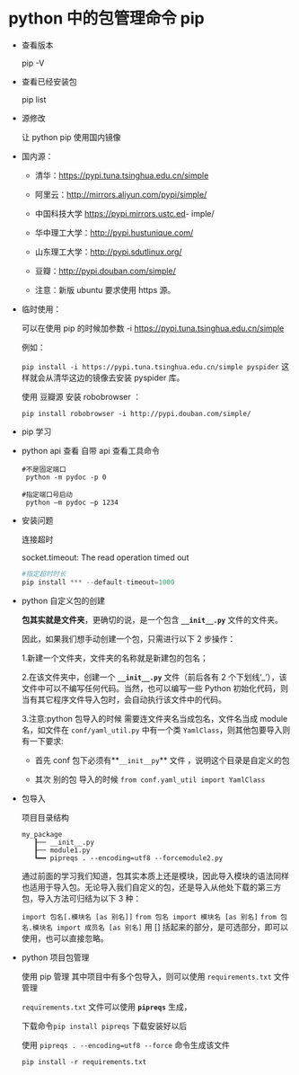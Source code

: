 # python 中的包管理命令 pip

- 查看版本

  pip -V

- 查看已经安装包

  pip list

- 源修改

  让 python pip 使用国内镜像

- 国内源：

  - 清华：<https://pypi.tuna.tsinghua.edu.cn/simple>

  - 阿里云：<http://mirrors.aliyun.com/pypi/simple/>

  - 中国科技大学 <https://pypi.mirrors.ustc.ed>- imple/

  - 华中理工大学：<http://pypi.hustunique.com/>

  - 山东理工大学：<http://pypi.sdutlinux.org/>

  - 豆瓣：<http://pypi.douban.com/simple/>

  - 注意：新版 ubuntu 要求使用 https 源。

- 临时使用：

  可以在使用 pip 的时候加参数 -i <https://pypi.tuna.tsinghua.edu.cn/simple>

  例如：

  `pip install -i https://pypi.tuna.tsinghua.edu.cn/simple pyspider`
  这样就会从清华这边的镜像去安装 pyspider 库。

  使用 豆瓣源 安装 robobrowser ：

  `pip install robobrowser -i http://pypi.douban.com/simple/`

- pip 学习

- python api 查看 自带 api 查看工具命令

  ```shell
  #不是固定端口
   python -m pydoc -p 0

  #指定端口号启动
   python –m pydoc –p 1234
  ```

- 安装问题

  连接超时

  socket.timeout: The read operation timed out

  ```python
  #指定超时时长
  pip install *** --default-timeout=1000
  ```

- python 自定义包的创建

  **包其实就是文件夹**，更确切的说，是一个包含 **`__init__.py`** 文件的文件夹。

  因此，如果我们想手动创建一个包，只需进行以下 2 步操作：

  1.新建一个文件夹，文件夹的名称就是新建包的包名；

  2.在该文件夹中，创建一个 **`__init__.py`** 文件（前后各有 2 个下划线‘\_’），该文件中可以不编写任何代码。当然，也可以编写一些 Python 初始化代码，则当有其它程序文件导入包时，会自动执行该文件中的代码。

  3.注意:python 包导入的时候 需要连文件夹名当成包名，文件名当成 module 名，如文件在 `conf/yaml_util.py` 中有一个类 `YamlClass`，则其他包要导入则有一下要求:

  - 首先 conf 包下必须有**`__init__py`** 文件 ，说明这个目录是自定义的包

  - 其次 别的包 导入的时候 `from conf.yaml_util import YamlClass`

- 包导入

  项目目录结构

  ```
  my_package
     ┠── __init__.py
     ┠── module1.py
     ┗━━ pipreqs . --encoding=utf8 --forcemodule2.py
  ```

  通过前面的学习我们知道，包其实本质上还是模块，因此导入模块的语法同样也适用于导入包。无论导入我们自定义的包，还是导入从他处下载的第三方包，导入方法可归结为以下 3 种：

  `import 包名[.模块名 [as 别名]]`
  `from 包名 import 模块名 [as 别名]`
  `from 包名.模块名 import 成员名 [as 别名]`
  用 [] 括起来的部分，是可选部分，即可以使用，也可以直接忽略。

- python 项目包管理

  使用 pip 管理 其中项目中有多个包导入，则可以使用 `requirements.txt` 文件管理

  `requirements.txt` 文件可以使用 **`pipreqs`** 生成，

  下载命令`pip install pipreqs` 下载安装好以后

  使用 `pipreqs . --encoding=utf8 --force` 命令生成该文件

  `pip install -r requirements.txt`

  